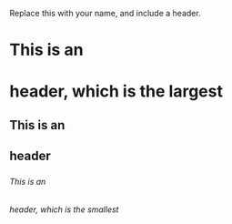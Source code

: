 Replace this with your name, and include a header.

# This is an <h1> header, which is the largest
## This is an <h2> header
### <h3>
#### <h4>
##### <h5>
###### This is an <h6> header, which is the smallest
